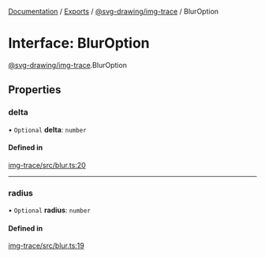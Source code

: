 [Documentation](../README.md) / [Exports](../modules.md) / [@svg-drawing/img-trace](../modules/svg_drawing_img_trace.md) / BlurOption

# Interface: BlurOption

[@svg-drawing/img-trace](../modules/svg_drawing_img_trace.md).BlurOption

## Properties

### delta

• `Optional` **delta**: `number`

#### Defined in

[img-trace/src/blur.ts:20](https://github.com/kmkzt/svg-drawing/blob/0c17b9c/packages/img-trace/src/blur.ts#L20)

___

### radius

• `Optional` **radius**: `number`

#### Defined in

[img-trace/src/blur.ts:19](https://github.com/kmkzt/svg-drawing/blob/0c17b9c/packages/img-trace/src/blur.ts#L19)
